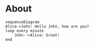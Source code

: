 # About

```mermaid
sequenceDiagram
Alice->John: Hello John, how are you?
loop every minute
    John-->Alice: Great!
end
```